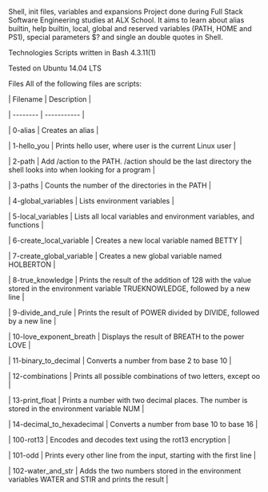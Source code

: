 Shell, init files, variables and expansions
Project done during Full Stack Software Engineering studies at ALX School. It aims to learn about alias builtin, help builtin, local, global and reserved variables (PATH, HOME and PS1), special parameters $? and single an double quotes in Shell.

Technologies
Scripts written in Bash 4.3.11(1)

Tested on Ubuntu 14.04 LTS

Files
All of the following files are scripts:

| Filename | Description |

| -------- | ----------- |

| 0-alias | Creates an alias |

| 1-hello_you | Prints hello user, where user is the current Linux user |

| 2-path | Add /action to the PATH. /action should be the last directory the shell looks into when looking for a program |

| 3-paths | Counts the number of the directories in the PATH |

| 4-global_variables | Lists environment variables |

| 5-local_variables | Lists all local variables and environment variables, and functions |

| 6-create_local_variable | Creates a new local variable named BETTY |

| 7-create_global_variable | Creates a new global variable named HOLBERTON |

| 8-true_knowledge | Prints the result of the addition of 128 with the value stored in the environment variable TRUEKNOWLEDGE, followed by a new line |

| 9-divide_and_rule | Prints the result of POWER divided by DIVIDE, followed by a new line |

| 10-love_exponent_breath | Displays the result of BREATH to the power LOVE |

| 11-binary_to_decimal | Converts a number from base 2 to base 10 |

| 12-combinations | Prints all possible combinations of two letters, except oo |

| 13-print_float | Prints a number with two decimal places. The number is stored in the environment variable NUM |

| 14-decimal_to_hexadecimal | Converts a number from base 10 to base 16 |

| 100-rot13 | Encodes and decodes text using the rot13 encryption |

| 101-odd | Prints every other line from the input, starting with the first line |

| 102-water_and_str | Adds the two numbers stored in the environment variables WATER and STIR and prints the result |
